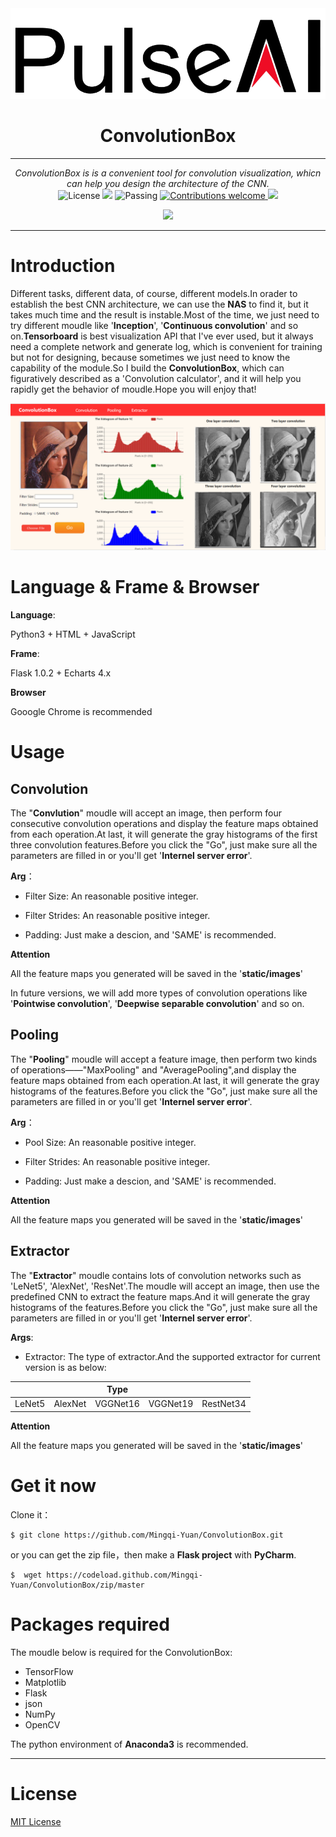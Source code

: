 <div align='center'>
    <img src= 'https://github.com/Mingqi-Yuan/ADMP/blob/master/example/pulseai_logo.png'>
</div>

<h1 align="center">
   ConvolutionBox
</h1>

---
<p align="center">
    <em>ConvolutionBox is is a convenient tool for convolution visualization, whicn can help you design the architecture of the CNN.</em>
    <br>
    <a>
        <img src="https://img.shields.io/badge/License-MIT-blue.svg" alt="License"> 
    </a>
    <a>
        <img src="https://img.shields.io/badge/Browser-Chrome-red.svg">
    </a>
    <a>
        <img src="https://img.shields.io/badge/build-passing-brightgreen.svg" alt="Passing">
    </a>
    <a href="https://github.com/pyecharts/pyecharts/pulls">
        <img src="https://img.shields.io/badge/contributions-welcome-brightgreen.svg?style=flat" alt="Contributions welcome">
    </a>
    <a href="https://pypi.org/project/pyecharts/">
        <img src="https://img.shields.io/badge/python-3.x-blue.svg" >
    </a>
</p>
<div align='center'>
    <img src= 'https://github.com/Mingqi-Yuan/ConvolutionBox/blob/master/example/index.gif'>
</div>

---
# Introduction

Different tasks, different data, of course, different models.In orader to establish the best CNN architecture, 
we can use the **NAS** to find it, but it takes much time and the result is instable.Most of the time, we just need 
to try different moudle like '**Inception**', '**Continuous convolution**' and so on.**Tensorboard** is best visualization API that I've 
ever used, but it always need a complete network and generate log, which is convenient for training but not for designing,
because sometimes we just need to know the capability of the module.So I build the **ConvolutionBox**, which can figuratively
described as a 'Convolution calculator', and it will help you rapidly get the behavior of moudle.Hope you will enjoy that!   

<div align='center'>
    <img src= 'https://github.com/Mingqi-Yuan/ConvolutionBox/blob/master/example/pooling.png'>
</div>

# Language & Frame & Browser

**Language**:

Python3 + HTML + JavaScript

**Frame**:

Flask 1.0.2 + Echarts 4.x

**Browser**

Gooogle Chrome is recommended

# Usage

## Convolution

The "**Convlution**" moudle will accept an image, then perform four consecutive convolution operations and display the feature maps obtained from each operation.At last, it will generate the gray histograms of the first three convolution features.Before you click the "Go", just make sure all the parameters are filled in or you'll get '**Internel server error**'.

**Arg**：

* Filter Size: An reasonable positive integer.

* Filter Strides: An reasonable positive integer.

* Padding: Just make a descion, and 'SAME' is recommended.

**Attention**

All the feature maps you generated will be saved in the '**static/images**'

In future versions, we will add more types of convolution operations like '**Pointwise convolution**', '**Deepwise separable convolution**' and so on.

## Pooling

The "**Pooling**" moudle will accept a feature image, then perform two kinds of operations——"MaxPooling" and "AveragePooling",and display the feature maps obtained from each operation.At last, it will generate the gray histograms of the features.Before you click the "Go", just make sure all the parameters are filled in or you'll get '**Internel server error**'.

**Arg**：

* Pool Size: An reasonable positive integer.

* Filter Strides: An reasonable positive integer.

* Padding: Just make a descion, and 'SAME' is recommended.

**Attention**

All the feature maps you generated will be saved in the '**static/images**'

## Extractor

The "**Extractor**" moudle contains lots of convolution networks such as 'LeNet5', 'AlexNet', 'ResNet'.The moudle will accept an image, then use the predefined CNN to extract the feature maps.And it will generate the gray histograms of the features.Before you click the "Go", just make sure all the parameters are filled in or you'll get '**Internel server error**'.

**Args**:
* Extractor: The type of extractor.And the supported extractor for current version is as below:

|||Type|||
|--|--|--|--|--|
|LeNet5|AlexNet|VGGNet16|VGGNet19|RestNet34|ResNet50|

**Attention**

All the feature maps you generated will be saved in the '**static/images**'



# Get it now
Clone it：
```
$ git clone https://github.com/Mingqi-Yuan/ConvolutionBox.git
```
or  you can get the zip file，then make a  **Flask project** with **PyCharm**.
```
$  wget https://codeload.github.com/Mingqi-Yuan/ConvolutionBox/zip/master
```


# Packages required
The moudle below is required for the ConvolutionBox:


* TensorFlow
* Matplotlib
* Flask
* json
* NumPy
* OpenCV

The python environment of **Anaconda3** is recommended.

---

# License
[MIT License](LICENSE)
